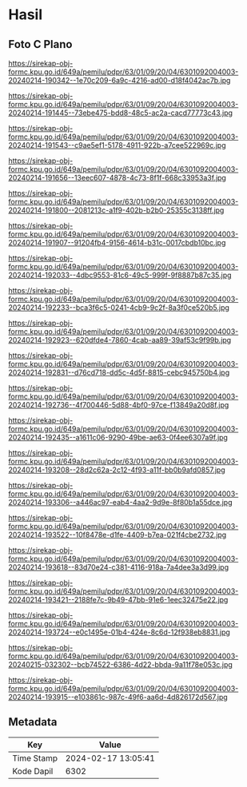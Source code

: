# Hasil

## Foto C Plano

https://sirekap-obj-formc.kpu.go.id/649a/pemilu/pdpr/63/01/09/20/04/6301092004003-20240214-190342--1e70c209-6a9c-4216-ad00-d18f4042ac7b.jpg

https://sirekap-obj-formc.kpu.go.id/649a/pemilu/pdpr/63/01/09/20/04/6301092004003-20240214-191445--73ebe475-bdd8-48c5-ac2a-cacd77773c43.jpg

https://sirekap-obj-formc.kpu.go.id/649a/pemilu/pdpr/63/01/09/20/04/6301092004003-20240214-191543--c9ae5ef1-5178-4911-922b-a7cee522969c.jpg

https://sirekap-obj-formc.kpu.go.id/649a/pemilu/pdpr/63/01/09/20/04/6301092004003-20240214-191656--13eec607-4878-4c73-8f1f-668c33953a3f.jpg

https://sirekap-obj-formc.kpu.go.id/649a/pemilu/pdpr/63/01/09/20/04/6301092004003-20240214-191800--2081213c-a1f9-402b-b2b0-25355c3138ff.jpg

https://sirekap-obj-formc.kpu.go.id/649a/pemilu/pdpr/63/01/09/20/04/6301092004003-20240214-191907--91204fb4-9156-4614-b31c-0017cbdb10bc.jpg

https://sirekap-obj-formc.kpu.go.id/649a/pemilu/pdpr/63/01/09/20/04/6301092004003-20240214-192033--4dbc9553-81c6-49c5-999f-9f8887b87c35.jpg

https://sirekap-obj-formc.kpu.go.id/649a/pemilu/pdpr/63/01/09/20/04/6301092004003-20240214-192233--bca3f6c5-0241-4cb9-9c2f-8a3f0ce520b5.jpg

https://sirekap-obj-formc.kpu.go.id/649a/pemilu/pdpr/63/01/09/20/04/6301092004003-20240214-192923--620dfde4-7860-4cab-aa89-39af53c9f99b.jpg

https://sirekap-obj-formc.kpu.go.id/649a/pemilu/pdpr/63/01/09/20/04/6301092004003-20240214-192831--d76cd718-dd5c-4d5f-8815-cebc945750b4.jpg

https://sirekap-obj-formc.kpu.go.id/649a/pemilu/pdpr/63/01/09/20/04/6301092004003-20240214-192736--4f700446-5d88-4bf0-97ce-f13849a20d8f.jpg

https://sirekap-obj-formc.kpu.go.id/649a/pemilu/pdpr/63/01/09/20/04/6301092004003-20240214-192435--a1611c06-9290-49be-ae63-0f4ee6307a9f.jpg

https://sirekap-obj-formc.kpu.go.id/649a/pemilu/pdpr/63/01/09/20/04/6301092004003-20240214-193208--28d2c62a-2c12-4f93-a11f-bb0b9afd0857.jpg

https://sirekap-obj-formc.kpu.go.id/649a/pemilu/pdpr/63/01/09/20/04/6301092004003-20240214-193306--a446ac97-eab4-4aa2-9d9e-8f80b1a55dce.jpg

https://sirekap-obj-formc.kpu.go.id/649a/pemilu/pdpr/63/01/09/20/04/6301092004003-20240214-193522--10f8478e-d1fe-4409-b7ea-021f4cbe2732.jpg

https://sirekap-obj-formc.kpu.go.id/649a/pemilu/pdpr/63/01/09/20/04/6301092004003-20240214-193618--83d70e24-c381-4116-918a-7a4dee3a3d99.jpg

https://sirekap-obj-formc.kpu.go.id/649a/pemilu/pdpr/63/01/09/20/04/6301092004003-20240214-193421--2188fe7c-9b49-47bb-91e6-1eec32475e22.jpg

https://sirekap-obj-formc.kpu.go.id/649a/pemilu/pdpr/63/01/09/20/04/6301092004003-20240214-193724--e0c1495e-01b4-424e-8c6d-12f938eb8831.jpg

https://sirekap-obj-formc.kpu.go.id/649a/pemilu/pdpr/63/01/09/20/04/6301092004003-20240215-032302--bcb74522-6386-4d22-bbda-9a11f78e053c.jpg

https://sirekap-obj-formc.kpu.go.id/649a/pemilu/pdpr/63/01/09/20/04/6301092004003-20240214-193915--e103861c-987c-49f6-aa6d-4d826172d567.jpg


## Metadata

| Key        | Value               |
| ---------- | ------------------- |
| Time Stamp | 2024-02-17 13:05:41 |
| Kode Dapil | 6302                |



